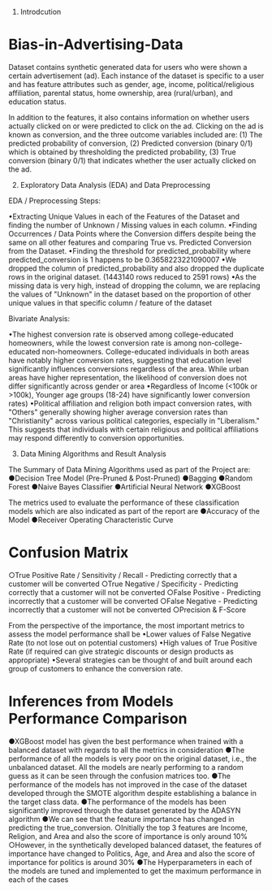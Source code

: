 1. Introdcution

# Bias-in-Advertising-Data
Dataset contains synthetic generated data for users who were shown a certain advertisement (ad). Each instance of the dataset is specific to a user and has feature attributes such as gender, age, income, political/religious affiliation, parental status, home ownership, area (rural/urban), and education status.

In addition to the features, it also contains information on whether users actually clicked on or were predicted to click on the ad. Clicking on the ad is known as conversion, and the three outcome variables included are: (1) The predicted probability of conversion, (2) Predicted conversion (binary 0/1) which is obtained by thresholding the predicted probability, (3) True conversion (binary 0/1) that indicates whether the user actually clicked on the ad.

2. Exploratory Data Analysis (EDA) and Data Preprocessing

EDA / Preprocessing Steps:

•Extracting Unique Values in each of the Features of the Dataset and finding the number of Unknown / Missing values in each column.
•Finding Occurrences / Data Points where the Conversion differs despite being the same on all other features and comparing True vs. Predicted Conversion from the Dataset.
•Finding the threshold for predicted_probability where predicted_conversion is 1 happens to be 0.3658223221090007
•We dropped the column of predicted_probability and also dropped the duplicate rows in the original dataset. (1443140 rows reduced to 2591 rows)
•As the missing data is very high, instead of dropping the column, we are replacing the values of "Unknown" in the dataset based on the proportion of other unique values in that specific column / feature of the dataset

Bivariate Analysis:

•The highest conversion rate is observed among college-educated homeowners, while the lowest conversion rate is among non-college-educated non-homeowners.
College-educated individuals in both areas have notably higher conversion rates, suggesting that education level significantly influences conversions regardless of the area.
While urban areas have higher representation, the likelihood of conversion does not differ significantly across gender or area
•Regardless of Income (<100k or >100k), Younger age groups (18-24) have significantly lower conversion rates)
•Political affiliation and religion both impact conversion rates, with "Others" generally showing higher average conversion rates than "Christianity" across various political categories, especially in "Liberalism." This suggests that individuals with certain religious and political affiliations may respond differently to conversion opportunities.

3. Data Mining Algorithms and Result Analysis

The Summary of Data Mining Algorithms used as part of the Project are:
●Decision Tree Model (Pre-Pruned & Post-Pruned)
●Bagging
●Random Forest
●Naive Bayes Classifier
●Artificial Neural Network
●XGBoost

The metrics used to evaluate the performance of these classification models which are also indicated as part of the report are
●Accuracy of the Model
●Receiver Operating Characteristic Curve

# Confusion Matrix
○True Positive Rate / Sensitivity / Recall - Predicting correctly that a customer will be converted
○True Negative / Specificity - Predicting correctly that a customer will not be converted
○False Positive - Predicting incorrectly that a customer will be converted
○False Negative - Predicting incorrectly that a customer will not be converted
○Precision & F-Score

From the perspective of the importance, the most important metrics to assess the model performance shall be
•Lower values of False Negative Rate (to not lose out on potential customers)
•High values of True Positive Rate (if required can give strategic discounts or design products as appropriate)
•Several strategies can be thought of and built around each group of customers to enhance the conversion rate.

# Inferences from Models Performance Comparison
●XGBoost model has given the best performance when trained with a balanced dataset with regards to all the metrics in consideration
●The performance of all the models is very poor on the original dataset, i.e., the unbalanced dataset. All the models are nearly performing to a random guess as it can be seen through the confusion matrices too.
●The performance of the models has not improved in the case of the dataset developed through the SMOTE algorithm despite establishing a balance in the target class data.
●The performance of the models has been significantly improved through the dataset generated by the ADASYN algorithm
●We can see that the feature importance has changed in predicting the true_conversion.
○Initially the top 3 features are Income, Religion, and Area and also the score of importance is only around 10%
○However, in the synthetically developed balanced dataset, the features of importance have changed to Politics, Age, and Area and also the score of importance for politics is around 30%
●The Hyperparameters in each of the models are tuned and implemented to get the maximum performance in each of the cases
